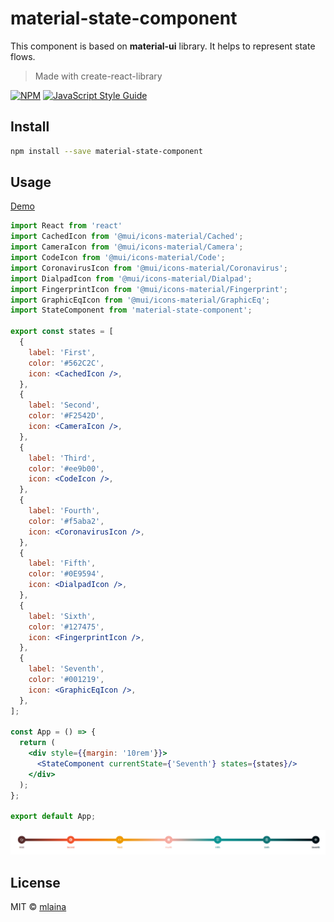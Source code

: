 # material-state-component

This component is based on **material-ui** library. It helps to represent state flows.

> Made with create-react-library

[![NPM](https://img.shields.io/npm/v/material-state-component.svg)](https://www.npmjs.com/package/material-state-component) [![JavaScript Style Guide](https://img.shields.io/badge/code_style-standard-brightgreen.svg)](https://standardjs.com)

## Install

```bash
npm install --save material-state-component
```

## Usage

[Demo](https://codesandbox.io/s/interesting-kirch-lqkbxg?file=/src/App.js)

```jsx
import React from 'react'
import CachedIcon from '@mui/icons-material/Cached';
import CameraIcon from '@mui/icons-material/Camera';
import CodeIcon from '@mui/icons-material/Code';
import CoronavirusIcon from '@mui/icons-material/Coronavirus';
import DialpadIcon from '@mui/icons-material/Dialpad';
import FingerprintIcon from '@mui/icons-material/Fingerprint';
import GraphicEqIcon from '@mui/icons-material/GraphicEq';
import StateComponent from 'material-state-component';

export const states = [
  {
    label: 'First',
    color: '#562C2C',
    icon: <CachedIcon />,
  },
  {
    label: 'Second',
    color: '#F2542D',
    icon: <CameraIcon />,
  },
  {
    label: 'Third',
    color: '#ee9b00',
    icon: <CodeIcon />,
  },
  {
    label: 'Fourth',
    color: '#f5aba2',
    icon: <CoronavirusIcon />,
  },
  {
    label: 'Fifth',
    color: '#0E9594',
    icon: <DialpadIcon />,
  },
  {
    label: 'Sixth',
    color: '#127475',
    icon: <FingerprintIcon />,
  },
  {
    label: 'Seventh',
    color: '#001219',
    icon: <GraphicEqIcon />,
  },
];

const App = () => {
  return (
    <div style={{margin: '10rem'}}>
      <StateComponent currentState={'Seventh'} states={states}/>
    </div>
  );
};

export default App;

```

![states](./images/state.png)

## License

MIT © [mlaina](https://github.com/mlaina)
